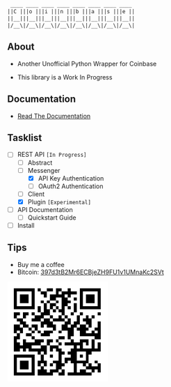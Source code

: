 ```
 ____ ____ ____ ____ ____ ____ ____ ____
||C |||o |||i |||n |||b |||a |||s |||e ||
||__|||__|||__|||__|||__|||__|||__|||__||
|/__\|/__\|/__\|/__\|/__\|/__\|/__\|/__\|
```

## About

-   Another Unofficial Python Wrapper for Coinbase

-   This library is a Work In Progress

## Documentation

-   [Read The Documentation](https://github.com/teleprint-me/coinbase/tree/main/docs)

## Tasklist

-   [ ] REST API `[In Progress]`
    -   [ ] Abstract
    -   [ ] Messenger
        -   [x] API Key Authentication
        -   [ ] OAuth2 Authentication
    -   [ ] Client
    -   [x] Plugin `[Experimental]`
-   [ ] API Documentation
    -   [ ] Quickstart Guide
-   [ ] Install

## Tips

-   Buy me a coffee
-   Bitcoin: [397d3tB2Mr6ECBjeZH9FU1v1UMnaKc2SVt](https://www.blockchain.com/btc/address/397d3tB2Mr6ECBjeZH9FU1v1UMnaKc2SVt)

![Bitcoin QR Code](https://github.com/teleprint-me/coinbase/blob/main/assets/qr-bitcoin.png?raw=true)
